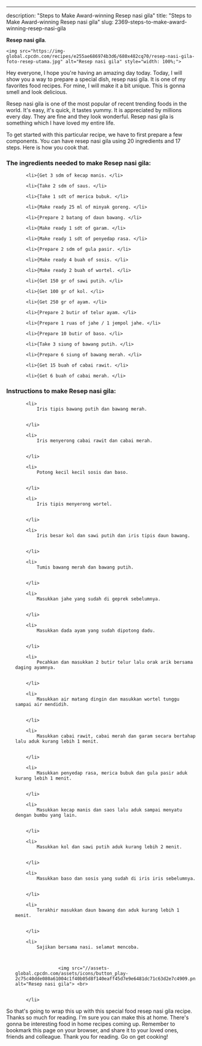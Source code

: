 ---
description: "Steps to Make Award-winning Resep nasi gila"
title: "Steps to Make Award-winning Resep nasi gila"
slug: 2369-steps-to-make-award-winning-resep-nasi-gila

<p>
	<strong>Resep nasi gila</strong>. 
	
</p>
<p>
	
	<img src="https://img-global.cpcdn.com/recipes/e255ae686974b3d6/680x482cq70/resep-nasi-gila-foto-resep-utama.jpg" alt="Resep nasi gila" style="width: 100%;">
	
	
</p>
<p>
	Hey everyone, I hope you're having an amazing day today. Today, I will show you a way to prepare a special dish, resep nasi gila. It is one of my favorites food recipes. For mine, I will make it a bit unique. This is gonna smell and look delicious.
</p>
	
<p>
	Resep nasi gila is one of the most popular of recent trending foods in the world. It's easy, it's quick, it tastes yummy. It is appreciated by millions every day. They are fine and they look wonderful. Resep nasi gila is something which I have loved my entire life.
</p>
<p>
	
</p>

<p>
To get started with this particular recipe, we have to first prepare a few components. You can have resep nasi gila using 20 ingredients and 17 steps. Here is how you cook that.
</p>

<h3>The ingredients needed to make Resep nasi gila:</h3>

<ol>
	
		<li>{Get 3 sdm of kecap manis. </li>
	
		<li>{Take 2 sdm of saus. </li>
	
		<li>{Take 1 sdt of merica bubuk. </li>
	
		<li>{Make ready 25 ml of minyak goreng. </li>
	
		<li>{Prepare 2 batang of daun bawang. </li>
	
		<li>{Make ready 1 sdt of garam. </li>
	
		<li>{Make ready 1 sdt of penyedap rasa. </li>
	
		<li>{Prepare 2 sdm of gula pasir. </li>
	
		<li>{Make ready 4 buah of sosis. </li>
	
		<li>{Make ready 2 buah of wortel. </li>
	
		<li>{Get 150 gr of sawi putih. </li>
	
		<li>{Get 100 gr of kol. </li>
	
		<li>{Get 250 gr of ayam. </li>
	
		<li>{Prepare 2 butir of telur ayam. </li>
	
		<li>{Prepare 1 ruas of jahe / 1 jempol jahe. </li>
	
		<li>{Prepare 10 butir of baso. </li>
	
		<li>{Take 3 siung of bawang putih. </li>
	
		<li>{Prepare 6 siung of bawang merah. </li>
	
		<li>{Get 15 buah of cabai rawit. </li>
	
		<li>{Get 6 buah of cabai merah. </li>
	
</ol>
<p>
	
</p>

<h3>Instructions to make Resep nasi gila:</h3>

<ol>
	
		<li>
			Iris tipis bawang putih dan bawang merah.
			
			
		</li>
	
		<li>
			Iris menyerong cabai rawit dan cabai merah.
			
			
		</li>
	
		<li>
			Potong kecil kecil sosis dan baso.
			
			
		</li>
	
		<li>
			Iris tipis menyerong wortel.
			
			
		</li>
	
		<li>
			Iris besar kol dan sawi putih dan iris tipis daun bawang.
			
			
		</li>
	
		<li>
			Tumis bawang merah dan bawang putih.
			
			
		</li>
	
		<li>
			Masukkan jahe yang sudah di geprek sebelumnya.
			
			
		</li>
	
		<li>
			Masukkan dada ayam yang sudah dipotong dadu.
			
			
		</li>
	
		<li>
			Pecahkan dan masukkan 2 butir telur lalu orak arik bersama daging ayamnya.
			
			
		</li>
	
		<li>
			Masukkan air matang dingin dan masukkan wortel tunggu sampai air mendidih.
			
			
		</li>
	
		<li>
			Masukkan cabai rawit, cabai merah dan garam secara bertahap lalu aduk kurang lebih 1 menit.
			
			
		</li>
	
		<li>
			Masukkan penyedap rasa, merica bubuk dan gula pasir aduk kurang lebih 1 menit.
			
			
		</li>
	
		<li>
			Masukkan kecap manis dan saos lalu aduk sampai menyatu dengan bumbu yang lain.
			
			
		</li>
	
		<li>
			Masukkan kol dan sawi putih aduk kurang lebih 2 menit.
			
			
		</li>
	
		<li>
			Masukkan baso dan sosis yang sudah di iris iris sebelumnya.
			
			
		</li>
	
		<li>
			Terakhir masukkan daun bawang dan aduk kurang lebih 1 menit.
			
			
		</li>
	
		<li>
			Sajikan bersama nasi. selamat mencoba.
			
			
				
					<img src="//assets-global.cpcdn.com/assets/icons/button_play-2c75c40dde080a61004c1f40b05d8f140eaff45d7e9e6481dc71c63d2e7c4909.png" alt="Resep nasi gila"> <br>
				
			
		</li>
	
</ol>

<p>
	
</p>

<p>
	So that's going to wrap this up with this special food resep nasi gila recipe. Thanks so much for reading. I'm sure you can make this at home. There's gonna be interesting food in home recipes coming up. Remember to bookmark this page on your browser, and share it to your loved ones, friends and colleague. Thank you for reading. Go on get cooking!
</p>
